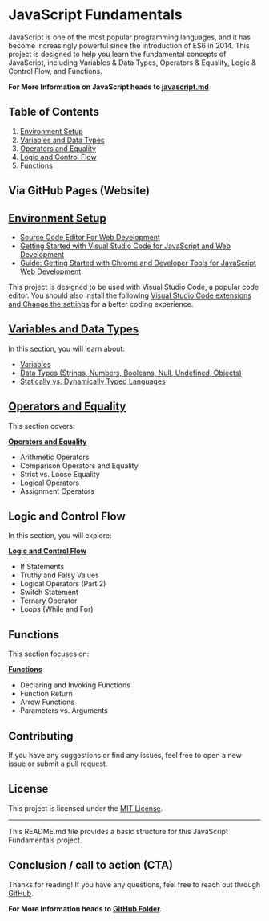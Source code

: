 # JavaScript Fundamentals

JavaScript is one of the most popular programming languages, and it has become increasingly powerful since the introduction of ES6 in 2014. This project is designed to help you learn the fundamental concepts of JavaScript, including Variables & Data Types, Operators & Equality, Logic & Control Flow, and Functions.

**For More Information on JavaScript heads to [javascript.md](javascript.md)**

## Table of Contents

1. [Environment Setup](./01-Introduction/README.md)
2. [Variables and Data Types](./02-VariablesAndDataTypes/README.md)
3. [Operators and Equality](./OperatorsAndEquality.md)
4. [Logic and Control Flow](./04-LogicAndControlFlow/README.md)
5. [Functions](./05-Functions/README.md)

## Via GitHub Pages (Website)

## [Environment Setup](./01-Introduction/README.md)

- [Source Code Editor For Web Development](./01-Introduction/SourceCodeEditorForWebDevelopment.md)
- [Getting Started with Visual Studio Code for JavaScript and Web Development](./01-Introduction/VisualStudioCodeSetup.md)
- [Guide: Getting Started with Chrome and Developer Tools for JavaScript Web Development](./01-Introduction/WebBrowserForWebDevelopment.md)

This project is designed to be used with Visual Studio Code, a popular code editor. You should also install the following [Visual Studio Code extensions and Change the settings](https://github.com/GunaPalanivel/vs-code-settings) for a better coding experience.

## [Variables and Data Types](./02-VariablesAndDataTypes/README.md)

In this section, you will learn about:

- [Variables](./02-VariablesAndDataTypes/01-Variables/Variables.md)
- [Data Types (Strings, Numbers, Booleans, Null, Undefined, Objects)](./02-VariablesAndDataTypes/02-DataTypes/DataTypes.md)
- [Statically vs. Dynamically Typed Languages](./02-VariablesAndDataTypes/02-DataTypes/DataTypes.md)

## [Operators and Equality](./03-OperatorsAndEquality/OperatorsAndEquality.md)

This section covers:

**[Operators and Equality](./03-OperatorsAndEquality/README.md)**

- Arithmetic Operators
- Comparison Operators and Equality
- Strict vs. Loose Equality
- Logical Operators
- Assignment Operators

## Logic and Control Flow

In this section, you will explore:

**[Logic and Control Flow](./04-LogicAndControlFlow/LogicAndControlFlow.md)**

- If Statements
- Truthy and Falsy Values
- Logical Operators (Part 2)
- Switch Statement
- Ternary Operator
- Loops (While and For)

## Functions

This section focuses on:

**[Functions](./05-Functions/Functions.md)**

- Declaring and Invoking Functions
- Function Return
- Arrow Functions
- Parameters vs. Arguments

## Contributing

If you have any suggestions or find any issues, feel free to open a new issue or submit a pull request.

## License

This project is licensed under the [MIT License](LICENSE).

---

This README.md file provides a basic structure for this JavaScript Fundamentals project.

## Conclusion / call to action (CTA)

Thanks for reading! If you have any questions, feel free to reach out through [GitHub](https://github.com/GunaPalanivel/Modern-JavaScript-Fundamentals/issues).

**For More Information heads to [GitHub Folder](https://github.com/GunaPalanivel/Modern-JavaScript-Fundamentals.git).**
